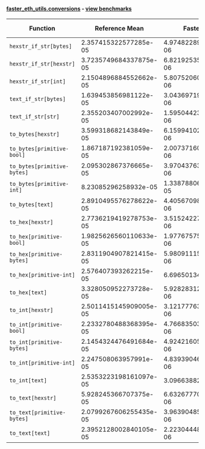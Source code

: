 #### [faster_eth_utils.conversions](https://github.com/BobTheBuidler/faster-eth-utils/blob/master/faster_eth_utils/conversions.py) - [view benchmarks](https://github.com/BobTheBuidler/faster-eth-utils/blob/master/benchmarks/test_conversions_benchmarks.py)

| Function | Reference Mean | Faster Mean | % Change | Speedup (%) | x Faster | Faster |
|----------|---------------|-------------|----------|-------------|----------|--------|
| `hexstr_if_str[bytes]` | 2.357415322577285e-05 | 4.9748228928356275e-06 | 78.90% | 373.87% | 4.74x | ✅ |
| `hexstr_if_str[hexstr]` | 3.7235749684337875e-05 | 6.821925355199725e-06 | 81.68% | 445.82% | 5.46x | ✅ |
| `hexstr_if_str[int]` | 2.1504896884552662e-05 | 5.807520605162617e-06 | 72.99% | 270.29% | 3.70x | ✅ |
| `text_if_str[bytes]` | 1.639453856981122e-05 | 3.0436971928515952e-06 | 81.43% | 438.64% | 5.39x | ✅ |
| `text_if_str[str]` | 2.355203407002992e-05 | 1.5950442318354688e-06 | 93.23% | 1376.58% | 14.77x | ✅ |
| `to_bytes[hexstr]` | 3.599318682143849e-05 | 6.159941020341859e-06 | 82.89% | 484.31% | 5.84x | ✅ |
| `to_bytes[primitive-bool]` | 1.867187192381059e-05 | 2.0073716067214423e-06 | 89.25% | 830.17% | 9.30x | ✅ |
| `to_bytes[primitive-bytes]` | 2.095302867376665e-05 | 3.970437631205071e-06 | 81.05% | 427.73% | 5.28x | ✅ |
| `to_bytes[primitive-int]` | 8.23085296258932e-05 | 1.3387880667124077e-05 | 83.73% | 514.80% | 6.15x | ✅ |
| `to_bytes[text]` | 2.8910495576278622e-05 | 4.405670986895839e-06 | 84.76% | 556.21% | 6.56x | ✅ |
| `to_hex[hexstr]` | 2.7736219419278753e-05 | 3.515242270218556e-06 | 87.33% | 689.03% | 7.89x | ✅ |
| `to_hex[primitive-bool]` | 1.9825626560110633e-05 | 1.9776757553737355e-06 | 90.02% | 902.47% | 10.02x | ✅ |
| `to_hex[primitive-bytes]` | 2.8311904907821415e-05 | 5.980911155912884e-06 | 78.87% | 373.37% | 4.73x | ✅ |
| `to_hex[primitive-int]` | 2.576407393262215e-05 | 6.69650134233569e-06 | 74.01% | 284.74% | 3.85x | ✅ |
| `to_hex[text]` | 3.328050952273728e-05 | 5.928283125015007e-06 | 82.19% | 461.39% | 5.61x | ✅ |
| `to_int[hexstr]` | 2.5011415145909005e-05 | 3.121777634224046e-06 | 87.52% | 701.19% | 8.01x | ✅ |
| `to_int[primitive-bool]` | 2.2332780488368395e-05 | 4.766835038306003e-06 | 78.66% | 368.50% | 4.69x | ✅ |
| `to_int[primitive-bytes]` | 2.1454324476491684e-05 | 4.924216059322024e-06 | 77.05% | 335.69% | 4.36x | ✅ |
| `to_int[primitive-int]` | 2.247508063957991e-05 | 4.839390461554848e-06 | 78.47% | 364.42% | 4.64x | ✅ |
| `to_int[text]` | 2.5353223198161097e-05 | 3.09663882379832e-06 | 87.79% | 718.73% | 8.19x | ✅ |
| `to_text[hexstr]` | 5.928245366707375e-05 | 6.632677708636762e-06 | 88.81% | 793.79% | 8.94x | ✅ |
| `to_text[primitive-bytes]` | 2.0799267606255435e-05 | 3.963904852890828e-06 | 80.94% | 424.72% | 5.25x | ✅ |
| `to_text[text]` | 2.3952128002840105e-05 | 2.2230444836907895e-06 | 90.72% | 977.45% | 10.77x | ✅ |
